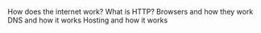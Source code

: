 How does the internet work?
What is HTTP?
Browsers and how they work
DNS and how it works
Hosting and how it works
